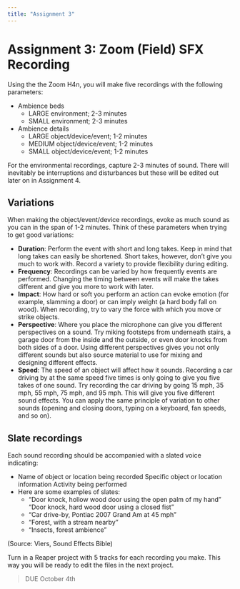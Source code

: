 ```yaml
---
title: "Assignment 3"
---
```


# Assignment 3\: Zoom \(Field\) SFX Recording

Using the the Zoom H4n, you will make five recordings with the following parameters\:

- Ambience beds
  - LARGE environment; 2-3 minutes
  - SMALL environment; 2-3 minutes
- Ambience details
  - LARGE object/device/event; 1-2 minutes
  - MEDIUM object/device/event; 1-2 minutes
  - SMALL object/device/event; 1-2 minutes

For the environmental recordings, capture 2-3 minutes of sound. There will inevitably be interruptions and disturbances but these will be edited out later on in Assignment 4.

## Variations

When making the object/event/device recordings, evoke as much sound as you can in the span of 1-2 minutes. Think of these parameters when trying to get good variations:

- **Duration**: Perform the event with short and long takes. Keep in mind that long takes can easily be shortened. Short takes, however, don’t give you much to work with. Record a variety to provide flexibility during editing.
- **Frequency**: Recordings can be varied by how frequently events are performed. Changing the timing between events will make the takes different and give you more to work with later.
- **Impact**: How hard or soft you perform an action can evoke emotion (for example, slamming a door) or can imply weight (a hard body fall on wood). When recording, try to vary the force with which you move or strike objects.
- **Perspective**: Where you place the microphone can give you different perspectives on a sound. Try miking footsteps from underneath stairs, a garage door from the inside and the outside, or even door knocks from both sides of a door. Using different perspectives gives you not only different sounds but also source material to use for mixing and designing different effects.
- **Speed**: The speed of an object will affect how it sounds. Recording a car driving by at the same speed five times is only going to give you five takes of one sound. Try recording the car driving by going 15 mph, 35 mph, 55 mph, 75 mph, and 95 mph. This will give you five different sound effects. You can apply the same principle of variation to other sounds (opening and closing doors, typing on a keyboard, fan speeds, and so on).

## Slate recordings

Each sound recording should be accompanied with a slated voice indicating:

- Name of object or location being recorded Specific object or location information Activity being performed
- Here are some examples of slates:
  - “Door knock, hollow wood door using the open palm of my hand” “Door knock, hard wood door using a closed fist”
  - “Car drive-by, Pontiac 2007 Grand Am at 45 mph”
  - “Forest, with a stream nearby”
  - “Insects, forest ambience”

(Source: Viers, Sound Effects Bible)

Turn in a Reaper project with 5 tracks for each recording you make. This way you will be ready to edit the files in the next project.

> DUE October 4th
